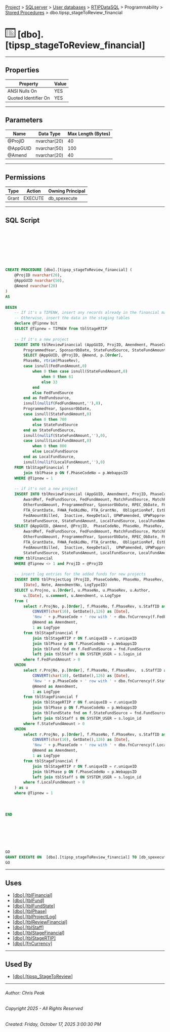 #### 

[Project](../../../../../index.md) > [SQLserver](../../../../index.md) > [User databases](../../../index.md) > [RTIPDataSQL](../../index.md) > Programmability > [Stored Procedures](Stored_Procedures.md) > dbo.tipsp_stageToReview_financial

# ![Stored Procedures](../../../../../Images/StoredProcedure32.png) [dbo].[tipsp_stageToReview_financial]

---

## <a name="#properties"></a>Properties

| Property | Value |
|---|---|
| ANSI Nulls On | YES |
| Quoted Identifier On | YES |


---

## <a name="#parameters"></a>Parameters

| Name | Data Type | Max Length (Bytes) |
|---|---|---|
| @ProjID | nvarchar(20) | 40 |
| @AppGUID | nvarchar(50) | 100 |
| @Amend | nvarchar(20) | 40 |


---

## <a name="#permissions"></a>Permissions

| Type | Action | Owning Principal |
|---|---|---|
| Grant | EXECUTE | db_spexecute |


---

## <a name="#sqlscript"></a>SQL Script

```sql







CREATE PROCEDURE [dbo].[tipsp_stageToReview_financial] (
	@ProjID nvarchar(20),
	@AppGUID nvarchar(50),
	@Amend nvarchar(20)
)
AS

BEGIN
	-- If it's a TIPENW, insert any records already in the financial matrix. 
	-- Otherwise, insert the data in the staging tables
	declare @Tipnew bit
	SELECT @Tipnew = TIPNEW from tblStageRTIP

	-- If it's a new project
	INSERT INTO tblReviewFinancial (AppGUID, ProjID, Amendment, PhaseCodeNo, PhaseNo, PhaseRev, FedFundSource, FedFundAmount,
		ProgrammedYear, SponsorObDate, StateFundSource, StateFundAmount, LocalFundSource, LocalFundAmount)
		SELECT @AppGUID, @ProjID, @Amend, p.[Order],
		PhaseNo, rtrim(PhaseRev), 
		case isnull(FedFundAmount,0)
			when 0 then case isnull(StateFundAmount,0)
				when 0 then 61
				else 33
			end 
			else FedFundSource
		end as FedFundsource,
		isnull(nullif(FedFundAmount,''),0),
		ProgrammedYear, SponsorObDate, 
		case isnull(StateFundAmount,0)
			when 0 then 700
			else StateFundSource
		end as StateFundSource, 
		isnull(nullif(StateFundAmount,''),0), 
		case isnull(LocalFundAmount,0)
			when 0 then 800
			else LocalFundSource
		end as LocalFundSource, 
		isnull(nullif(LocalFundAmount,''),0)
	FROM tblStageFinancial f
		join tblPhase p ON f.PhaseCodeNo = p.WebappsID
	WHERE @Tipnew = 1

	-- if it's not a new project
	INSERT INTO tblReviewFinancial (AppGUID, Amendment, ProjID, PhaseCodeNo, PhaseNo, PhaseRev, 
		AwardRef, FedFundSource, FedFundAmount, MatchFundSource, MatchFundAmount, OtherFundSource, 
		OtherFundAmount, ProgrammedYear, SponsorObDate, RPEC_ObDate, FHWA_ObDate, FHWA_FTA_Amount, 
		FTA_GrantDate, FHWA_FedAidNo, FTA_GrantNo,	ObligationRef, EstBillingDate, RPEC_Extension, 
		FedAmountBilled,  Inactive, KeepDetail, UPWPamended, UPWPapproved, 
		StateFundSource, StateFundAmount, LocalFundSource, LocalFundAmount, chkRetrofit) 
	SELECT @AppGUID, @Amend, @ProjID,  PhaseCodeNo, PhaseNo, PhaseRev, 
		AwardRef, FedFundSource, FedFundAmount, MatchFundSource, MatchFundAmount, OtherFundSource, 
		OtherFundAmount, ProgrammedYear, SponsorObDate, RPEC_ObDate, FHWA_ObDate, FHWA_FTA_Amount, 
		FTA_GrantDate, FHWA_FedAidNo, FTA_GrantNo,	ObligationRef, EstBillingDate, RPEC_Extension, 
		FedAmountBilled,  Inactive, KeepDetail,  UPWPamended, UPWPapproved, 
		StateFundSource, StateFundAmount, LocalFundSource, LocalFundAmount, chkRetrofit
	FROM tblFinancial
	WHERE @Tipnew <> 1 and ProjID = @ProjID

	-- insert log entries for the added funds for new projects
	INSERT INTO tblProjectLog (ProjID, PhaseCodeNo, PhaseNo, PhaseRev, AuthorID,
		[Date], Note, AmendmentNo, LogTypeID)
	SELECT u.Projno, u.[Order], u.PhaseNo, u.PhaseRev, u.Author,
		u.[Date], u.comment, u.Amendment, u.LogType
	from (
		select r.ProjNo, p.[Order], f.PhaseNo, f.PhaseRev, s.StaffID as Author,	
			CONVERT(char(10), GetDate(),126) as [Date],
			'New ' + p.PhaseCode + ' row with ' + dbo.fnCurrency(f.FedFundAmount) + ' of ' + fnd.[Description] + ' funds.' as comment,
			@Amend as Amendment,
			1 as LogType
		from tblStageFinancial f
			join tblStageRTIP r ON f.uniqueID = r.uniqueID
			join tblPhase p ON f.PhaseCodeNo = p.WebappsID
			join tblFund fnd on f.FedFundSource = fnd.FundSource
			left join tblStaff s ON SYSTEM_USER = s.login_id
		where f.FedFundAmount > 0
	UNION
		select r.ProjNo, p.[Order], f.PhaseNo, f.PhaseRev,  s.StaffID as Author,	
			CONVERT(char(10), GetDate(),126) as [Date],
			'New ' + p.PhaseCode + ' row with ' + dbo.fnCurrency(f.StateFundAmount) + ' of ' + fnd.[Description] + ' funds.',
			@Amend as Amendment,
			1 as LogType
		from tblStageFinancial f
			join tblStageRTIP r ON f.uniqueID = r.uniqueID
			join tblPhase p ON f.PhaseCodeNo = p.WebappsID
			join tblFundState fnd on f.StateFundSource = fnd.FundSource
			left join tblStaff s ON SYSTEM_USER = s.login_id
		where f.StateFundAmount > 0
	UNION
		select r.ProjNo, p.[Order], f.PhaseNo, f.PhaseRev, s.StaffID as Author,	
			CONVERT(char(10), GetDate(),126) as [Date],
			'New ' + p.PhaseCode + ' row with ' + dbo.fnCurrency(f.LocalFundAmount) + ' of local funds.',
			@Amend as Amendment,
			1 as LogType
		from tblStageFinancial f
			join tblStageRTIP r ON f.uniqueID = r.uniqueID
			join tblPhase p ON f.PhaseCodeNo = p.WebappsID
			left join tblStaff s ON SYSTEM_USER = s.login_id
		where f.LocalFundAmount > 0
	) as u
	where @Tipnew = 1



END






GO
GRANT EXECUTE ON  [dbo].[tipsp_stageToReview_financial] TO [db_spexecute]
GO

```


---

## <a name="#uses"></a>Uses

* [[dbo].[tblFinancial]](../../Tables/dbo_tblFinancial.md)
* [[dbo].[tblFund]](../../Tables/dbo_tblFund.md)
* [[dbo].[tblFundState]](../../Tables/dbo_tblFundState.md)
* [[dbo].[tblPhase]](../../Tables/dbo_tblPhase.md)
* [[dbo].[tblProjectLog]](../../Tables/dbo_tblProjectLog.md)
* [[dbo].[tblReviewFinancial]](../../Tables/dbo_tblReviewFinancial.md)
* [[dbo].[tblStaff]](../../Tables/dbo_tblStaff.md)
* [[dbo].[tblStageFinancial]](../../Tables/dbo_tblStageFinancial.md)
* [[dbo].[tblStageRTIP]](../../Tables/dbo_tblStageRTIP.md)
* [[dbo].[fnCurrency]](../Functions/Scalar-valued_Functions/dbo_fnCurrency.md)


---

## <a name="#usedby"></a>Used By

* [[dbo].[tipsp_StageToReview]](dbo_tipsp_StageToReview.md)


---

###### Author:  Chris Peak

###### Copyright 2025 - All Rights Reserved

###### Created: Friday, October 17, 2025 3:00:30 PM

